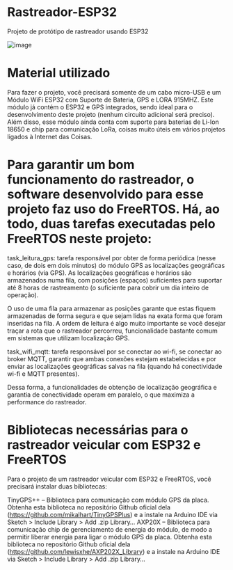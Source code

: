 # Rastreador-ESP32
Projeto de protótipo de rastreador usando ESP32 

![image](https://github.com/user-attachments/assets/4aece1c8-3287-4ccd-b42b-676e8509015e)



# Material utilizado
Para fazer o projeto, você precisará somente de um cabo micro-USB e um Módulo WiFi ESP32 com Suporte de Bateria, GPS e LORA 915MHZ. Este módulo já contém o ESP32 e GPS integrados, sendo ideal para o desenvolvimento deste projeto (nenhum circuito adicional será preciso). Além disso, esse módulo ainda conta com suporte para baterias de Li-Ion 18650 e chip para comunicação LoRa, coisas muito úteis em vários projetos ligados à Internet das Coisas.


# Para garantir um bom funcionamento do rastreador, o software desenvolvido para esse projeto faz uso do FreeRTOS. Há, ao todo, duas tarefas executadas pelo FreeRTOS neste projeto:

task_leitura_gps: tarefa responsável por obter de forma periódica (nesse caso, de dois em dois minutos) do módulo GPS as localizações geográficas e horários (via GPS). As localizações geográficas e horários são armazenados numa fila, com posições (espaços) suficientes para suportar até 8 horas de rastreamento (o suficiente para cobrir um dia inteiro de operação).

O uso de uma fila para armazenar as posições garante que estas fiquem armazenadas de forma segura e que sejam lidas na exata forma que foram inseridas na fila. A ordem de leitura é algo muito importante se você desejar traçar a rota que o rastreador percorreu, funcionalidade bastante comum em sistemas que utilizam localização GPS.

task_wifi_mqtt: tarefa responsável por se conectar ao wi-fi, se conectar ao broker MQTT, garantir que ambas conexões estejam estabelecidas e por enviar as localizações geográficas salvas na fila (quando há conectividade wi-fi e MQTT presentes).

Dessa forma, a funcionalidades de obtenção de localização geográfica e garantia de conectividade operam em paralelo, o que maximiza a performance do rastreador.


# Bibliotecas necessárias para o rastreador veicular com ESP32 e FreeRTOS
Para o projeto de um rastreador veicular com ESP32 e FreeRTOS, você precisará instalar duas bibliotecas:

TinyGPS++ – Biblioteca para comunicação com módulo GPS da placa.
Obtenha esta biblioteca no repositório Github oficial dela (https://github.com/mikalhart/TinyGPSPlus) e a instale na Arduino IDE via Sketch > Include Library > Add .zip Library…
AXP20X – Biblioteca para comunicação chip de gerenciamento de energia do módulo, de modo a permitir liberar energia para ligar o módulo GPS da placa.
Obtenha esta biblioteca no repositório Github oficial dela (https://github.com/lewisxhe/AXP202X_Library) e a instale na Arduino IDE via Sketch > Include Library > Add .zip Library…
